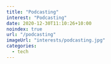 ```yaml
---
title: "Podcasting"
interest: "Podcasting"
date: 2020-12-30T11:10:26+10:00
noindex: true
url: "/podcasting"
imageUrl: "interests/podcasting.jpg"
categories:
  - tech
---
```

